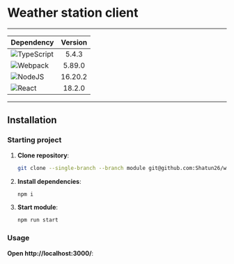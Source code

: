 # Weather station client

---

| Dependency                                                                                                               | Version |
| ------------------------------------------------------------------------------------------------------------------------ | :-----: |
| ![TypeScript](https://img.shields.io/badge/typescript-%23007ACC.svg?style=for-the-badge&logo=typescript&logoColor=white) |  5.4.3  |
| ![Webpack](https://img.shields.io/badge/webpack-%238DD6F9.svg?style=for-the-badge&logo=webpack&logoColor=black)          | 5.89.0  |
| ![NodeJS](https://img.shields.io/badge/node.js-6DA55F?style=for-the-badge&logo=node.js&logoColor=white)                  | 16.20.2 |
| ![React](https://img.shields.io/badge/react-%2320232a.svg?style=for-the-badge&logo=react&logoColor=%2361DAFB)            | 18.2.0  |

---

## Installation

### Starting project

1. **Clone repository**:

   ```bash
   git clone --single-branch --branch module git@github.com:Shatun26/weather-station-client.git
   ```

2. **Install dependencies**:

   ```bash
   npm i
   ```

3. **Start module**:

   ```bash
   npm run start
   ```

### Usage

**Open http://localhost:3000/**:
